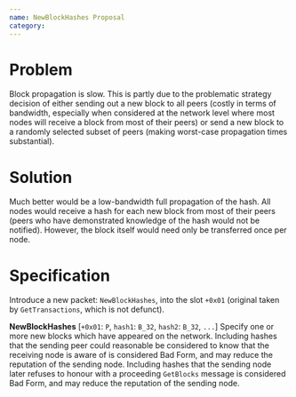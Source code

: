 ```yaml
---
name: NewBlockHashes Proposal
category: 
---
```


# Problem

Block propagation is slow. This is partly due to the problematic strategy decision of either sending out a new block to all peers (costly in terms of bandwidth, especially when considered at the network level where most nodes will receive a block from most of their peers) or send a new block to a randomly selected subset of peers (making worst-case propagation times substantial).

# Solution

Much better would be a low-bandwidth full propagation of the hash. All nodes would receive a hash for each new block from most of their peers (peers who have demonstrated knowledge of the hash would not be notified). However, the block itself would need only be transferred once per node.

# Specification

Introduce a new packet: `NewBlockHashes`, into the slot `+0x01` (original taken by `GetTransactions`, which is not defunct).

**NewBlockHashes**
[`+0x01`: `P`, `hash1`: `B_32`, `hash2`: `B_32`, `...`] Specify one or more new blocks which have appeared on the network. Including hashes that the sending peer could reasonable be considered to know that the receiving node is aware of is considered Bad Form, and may reduce the reputation of the sending node. Including hashes that the sending node later refuses to honour with a proceeding `GetBlocks` message is considered Bad Form, and may reduce the reputation of the sending node.


